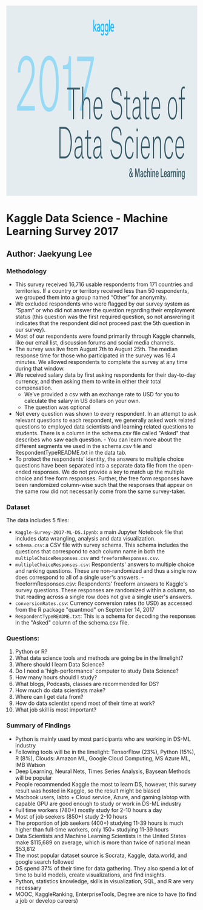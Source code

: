 <img src="kaggle_image.jpg" style="width:1000px; height:500px"/>


# Kaggle Data Science - Machine Learning Survey 2017
##  Author: Jaekyung Lee

### Methodology
- This survey received 16,716 usable respondents from 171 countries and territories. If a country or territory received less than 50 respondents, we grouped them into a group named “Other” for anonymity.
- We excluded respondents who were flagged by our survey system as “Spam” or who did not answer the question regarding their employment status (this question was the first required question, so not answering it indicates that the respondent did not proceed past the 5th question in our survey).
- Most of our respondents were found primarily through Kaggle channels, like our email list, discussion forums and social media channels.
- The survey was live from August 7th to August 25th. The median response time for those who participated in the survey was 16.4 minutes. We allowed respondents to complete the survey at any time during that window.
- We received salary data by first asking respondents for their day-to-day currency, and then asking them to write in either their total compensation.
  - We’ve provided a csv with an exchange rate to USD for you to calculate the salary in US dollars on your own.
  - The question was optional
- Not every question was shown to every respondent. In an attempt to ask relevant questions to each respondent, we generally asked work related questions to employed data scientists and learning related questions to students. There is a column in the schema.csv file called "Asked" that describes who saw each question. - You can learn more about the different segments we used in the schema.csv file and RespondentTypeREADME.txt in the data tab.
- To protect the respondents’ identity, the answers to multiple choice questions have been separated into a separate data file from the open-ended responses. We do not provide a key to match up the multiple choice and free form responses. Further, the free form responses have been randomized column-wise such that the responses that appear on the same row did not necessarily come from the same survey-taker.

### Dataset
The data includes 5 files:
- `Kaggle-Survey-2017-ML-DS.ipynb`: a main Jupyter Notebook file that includes data wrangling, analysis and data visualization.
- `schema.csv`: a CSV file with survey schema. This schema includes the questions that correspond to each column name in both the `multipleChoiceResponses.csv` and `freeformResponses.csv`.
- `multipleChoiceResponses.csv`: Respondents' answers to multiple choice and ranking questions. These are non-randomized and thus a single row does correspond to all of a single user's answers. -freeformResponses.csv: Respondents' freeform answers to Kaggle's survey questions. These responses are randomized within a column, so that reading across a single row does not give a single user's answers.
- `conversionRates.csv`: Currency conversion rates (to USD) as accessed from the R package "quantmod" on September 14, 2017
- `RespondentTypeREADME.txt`: This is a schema for decoding the responses in the "Asked" column of the schema.csv file.

### Questions:
1. Python or R?
2. What data science tools and methods are going be in the limelight?
3. Where should I learn Data Science?
4. Do I need a 'high-performance' computer to study Data Science?
5. How many hours should I study?
6. What blogs, Podcasts, classes are recommended for DS?
7. How much do data scientists make?
8. Where can I get data from?
9. How do data scientist spend most of their time at work?
10. What job skill is most important?


### Summary of Findings
- Python is mainly used by most participants who are working in DS-ML industry
- Following tools will be in the limelight: TensorFlow (23%), Python (15%), R (8%), Clouds: Amazon ML, Google Cloud Computing, MS Azure ML, IMB Watson
- Deep Learning, Neural Nets, Times Series Analysis, Baysean Methods will be popular
- People recommended Kaggle the most to learn DS, however, this survey result was hosted in Kaggle, so the result might be biased
- Macbook users, labto + Cloud service, Azure, and gaming labtop with capable GPU are good enough to study or work in DS-ML industry
- Full time workers (780+) mostly study for 2-10 hours a day
- Most of job seekers (850+) study 2-10 hours
- The proportion of job seekers (400+) studying 11-39 hours is much higher than full-time workers, only 150+ studying 11-39 hours
- Data Scientists and Machine Learning Scientists in the United States make $115,689 on average, which is more than twice of national mean $53,812
- The most popular dataset source is Socrata, Kaggle, data.world, and google search followed
- DS spend 37% of their time for data gathering. They also spend a lot of time to build models, create visualizations, and find insights.
- Python, statistics knowledge, skills in visualization, SQL, and R are very necessary
- MOOC, KaggleRanking, EnterpriseTools, Degree are nice to have (to find a job or develop careers)
